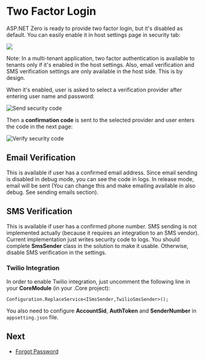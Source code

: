 # Two Factor Login

ASP.NET Zero is ready to provide two factor login, but it's disabled as default. You can easily enable it in host settings page in security tab:

<img src="D:/Github/documents/docs/en/images/lockout-two-factor-settings-1.png" class="img-thumbnail" />

Note: In a multi-tenant application, two factor authentication is available to tenants only if it's enabled in the host settings. Also, email verification and SMS verification settings are only available in the host side. This is by design.

When it's enabled, user is asked to select a verification provider after entering user name and password:

<img src="D:/Github/documents/docs/en/images/send-security-code-1.png" alt="Send security code" class="img-thumbnail" />

Then a **confirmation code** is sent to the selected provider and user enters the code in the next page:

<img src="D:/Github/documents/docs/en/images/verify-security-code-1.png" alt="Verify security code" class="img-thumbnail" />

## Email Verification

This is available if user has a confirmed email address. Since email sending is disabled in debug mode, you can see the code in logs. In release mode, email will be sent (You can change this and make emailing available in also debug. See sending emails section).

## SMS Verification

This is available if user has a confirmed phone number. SMS sending is not implemented actually (because it requires an integration to an SMS vendor). Current implementation just writes security code to logs. You should complete **SmsSender** class in the solution to make it usable. Otherwise, disable SMS verification in the settings.

### Twilio Integration

In order to enable Twilio integration, just uncomment the following line in your **CoreModule** (in your .Core project):

```
Configuration.ReplaceService<ISmsSender,TwilioSmsSender>();
```

You also need to configure **AccountSid**, **AuthToken** and **SenderNumber** in `appsetting.json` file.

## Next

* [Forgot Password](Features-Mvc-Core-Forgot-Password)